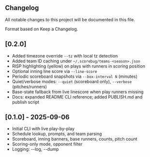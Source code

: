 ## Changelog

All notable changes to this project will be documented in this file.

Format based on Keep a Changelog.

## [0.2.0]

- Added timezone override `--tz` with local tz detection
- Added team ID caching under `~/.scorebug/teams-<season>.json`
- RISP highlighting (yellow) on plays with runners in scoring position
- Optional inning line score via `--line-score`
- Periodic scoreboard snapshots via `--box-interval N` (minutes)
- Quiet/verbose modes: `--quiet` (scoreboard only), `--verbose` (pitches/runners)
- Base-state fallback from live linescore when play runners missing
- Docs: expanded README CLI reference; added PUBLISH.md and publish script

## [0.1.0] - 2025-09-06

- Initial CLI with live play-by-play
- Schedule lookup, prompts, and team parsing
- Scoreboard, inning banners, base runners, counts, pitch count
- Scoring-only mode, opponent filter
- Logging: --log, --dump

